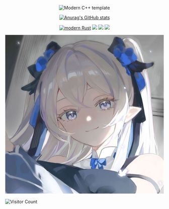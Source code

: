 <div id="title" align=center>

![Modern C++ template][github-sub-title:img]

[![Anurag's GitHub stats](https://github-readme-stats.vercel.app/api?username=lurendie&show_icons=true&theme=tokyonight)](https://b23.tv/iEJTnPp)

[![modern Rust](https://img.shields.io/badge/code-Modern%20RUST-blue)](https://rustup.rs/) 
![](https://img.shields.io/badge/讨厌-学习-yellow) 
![](https://img.shields.io/badge/性格-开朗-red) 
![](https://img.shields.io/badge/爱好-二次元-red)

</div>

![头像](image/头像.jpg)

![Visitor Count](https://profile-counter.glitch.me/lurendie/count.svg)

[github-sub-title:img]: https://readme-typing-svg.herokuapp.com?font=Segoe+Script&center=true&lines=路人